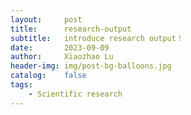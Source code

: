 ```yaml
---
layout:     post
title:      research-output
subtitle:   introduce research output！
date:       2023-09-09
author:     Xiaozhao Lu
header-img: img/post-bg-balloons.jpg
catalog:    false
tags:
    - Scientific research
---
```

